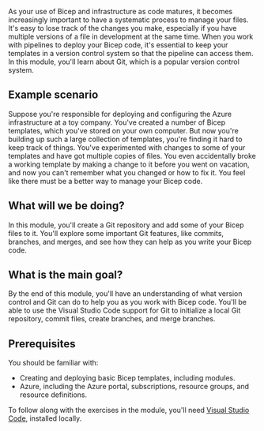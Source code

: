 As your use of Bicep and infrastructure as code matures, it becomes increasingly important to have a systematic process to manage your files. It's easy to lose track of the changes you make, especially if you have multiple versions of a file in development at the same time. When you work with pipelines to deploy your Bicep code, it's essential to keep your templates in a version control system so that the pipeline can access them. In this module, you'll learn about Git, which is a popular version control system.

## Example scenario

Suppose you're responsible for deploying and configuring the Azure infrastructure at a toy company. You've created a number of Bicep templates, which you've stored on your own computer. But now you're building up such a large collection of templates, you're finding it hard to keep track of things. You've experimented with changes to some of your templates and have got multiple copies of files. You even accidentally broke a working template by making a change to it before you went on vacation, and now you can't remember what you changed or how to fix it. You feel like there must be a better way to manage your Bicep code.

## What will we be doing?

In this module, you'll create a Git repository and add some of your Bicep files to it. You'll explore some important Git features, like commits, branches, and merges, and see how they can help as you write your Bicep code.

## What is the main goal?

By the end of this module, you'll have an understanding of what version control and Git can do to help you as you work with Bicep code. You'll be able to use the Visual Studio Code support for Git to initialize a local Git repository, commit files, create branches, and merge branches.

## Prerequisites

You should be familiar with:

- Creating and deploying basic Bicep templates, including modules.
- Azure, including the Azure portal, subscriptions, resource groups, and resource definitions.

To follow along with the exercises in the module, you'll need [Visual Studio Code](https://code.visualstudio.com), installed locally.
